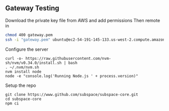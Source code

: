 ## Gateway Testing

Download the private key file from AWS and add permissions
Then remote in

```bash
chmod 400 gateway.pem 
ssh -i "gateway.pem" ubuntu@ec2-54-191-145-133.us-west-2.compute.amazonaws.com
````

Configure the server
```
curl -o- https://raw.githubusercontent.com/nvm-sh/nvm/v0.34.0/install.sh | bash
. ~/.nvm/nvm.sh
nvm install node
node -e "console.log('Running Node.js ' + process.version)"

```

Setup the repo
```
git clone https://www.github.com/subspace/subspace-core.git
cd subspace-core
npm ci
```